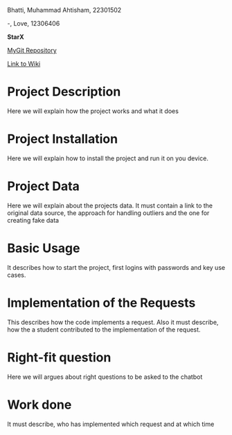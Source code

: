 Bhatti, Muhammad Ahtisham, 22301502

-, Love, 12306406

**StarX** 

[MyGit Repository](https://mygit.th-deg.de/mb04502/QuantumCurve)

[Link to Wiki](https://mygit.th-deg.de/mb04502/QuantumCurve/-/wikis/1.-Introduction-and-Overview)

# Project Description
Here we will explain how the project works and what it does

# Project Installation
Here we will explain how to install the project and run it on you device.

# Project Data
Here we will explain about the projects data. It must contain a link to the original data source, the approach for handling outliers and the one for creating fake data

# Basic Usage
It describes how to start the project, first logins with passwords and key use cases.

# Implementation of the Requests
This describes how the code implements a request. Also it must describe, how the a student contributed to the implementation of the request.

# Right-fit question
Here we will argues about right questions to be asked to the chatbot

# Work done
It must describe, who has implemented which request and at  which time